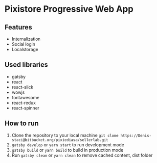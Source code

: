 # Pixistore Progressive Web App

## Features

- Internalization
- Social login
- Localstorage

## Used libraries

- gatsby
- react
- react-slick
- wowjs
- fontawesome
- react-redux
- react-spinner

## How to run

1. Clone the repository to your local machine
   `git clone https://Denis-staci@bitbucket.org/pixiediasa/sellerlab.git`
2. `gatsby develop` or `yarn start` to run development mode
3. `gatsby build` or `yarn build` to build in production mode
4. Run `gatsby clean` or `yarn clean` to remove cached content, dist folder
